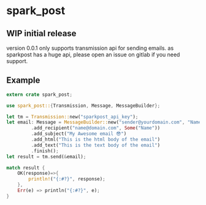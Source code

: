 # spark_post
## WIP initial release
version 0.0.1 only supports transmission api for sending emails.
as sparkpost has a huge api, please open an issue on gitlab if you need support.

## Example
```rust
extern crate spark_post;

use spark_post::{Transmission, Message, MessageBuilder};

let tm = Transmission::new("sparkpost_api_key");
let email: Message = MessageBuilder::new("sender@yourdomain.com", "Name")
         .add_recipient("name@domain.com", Some("Name"))
         .add_subject("My Awesome email 😎")
         .add_html("This is the html body of the email")
         .add_text("This is the text body of the email")
         .finish();
let result = tm.send(&email);

match result {
    OK(response)=>{
        println!("{:#?}", response);
    },
    Err(e) => println("{:#?}", e);
}

```

